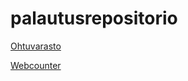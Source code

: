 # palautusrepositorio

[Ohtuvarasto](https://github.com/lmunter/ohtuvarasto)

[Webcounter](https://github.com/lmunter/webcounter)
